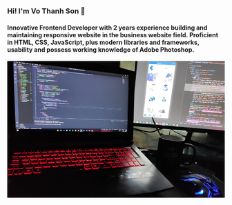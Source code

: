 ### Hi! I'm Vo Thanh Son 👋
#### Innovative Frontend Developer with 2 years experience building and maintaining responsive website in the business website field. Proficient in HTML, CSS, JavaScript, plus modern libraries and frameworks, usability and possess working knowledge of Adobe Photoshop.
<a href="https://leetcode.com/vtson23597/"><span style="text-align:center"><img src="https://raw.githubusercontent.com/sonvt-fe/sonvt-fe/master/banner.jpg" alt="sonvt-fe"/></span></a>
<!--
**sonvt-fe/sonvt-fe** is a ✨ _special_ ✨ repository because its `README.md` (this file) appears on your GitHub profile.
Here are some ideas to get you started:

- 🔭 I’m currently working on ...
- 🌱 I’m currently learning ...
- 👯 I’m looking to collaborate on ...
- 🤔 I’m looking for help with ...
- 💬 Ask me about ...
- 📫 How to reach me: ...
- 😄 Pronouns: ...
- ⚡ Fun fact: ...
-->
